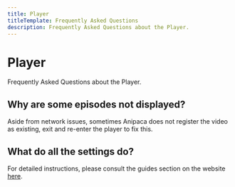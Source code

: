 ```yaml
---
title: Player
titleTemplate: Frequently Asked Questions
description: Frequently Asked Questions about the Player.
---
```


# Player
Frequently Asked Questions about the Player.

## Why are some episodes not displayed?
Aside from network issues, sometimes Anipaca does not register the video as existing, exit and re-enter the player to fix this.

## What do all the settings do?
For detailed instructions, please consult the guides section on the website [here](/docs/guides/player-settings/).
